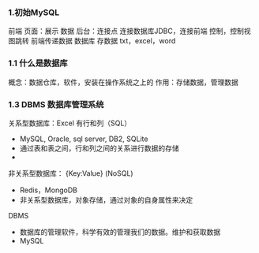 ### 1.初始MySQL
前端 页面：展示 数据
后台：连接点 连接数据库JDBC，连接前端 控制，控制视图跳转 前端传递数据
数据库 存数据 txt，excel，word

### 1.1 什么是数据库
概念：数据仓库，软件，安装在操作系统之上的
作用：存储数据，管理数据

### 1.3 DBMS 数据库管理系统
关系型数据库：Excel 有行和列（SQL）
* MySQL, Oracle, sql server, DB2, SQLite
* 通过表和表之间，行和列之间的关系进行数据的存储
* 
非关系型数据库： {Key:Value} (NoSQL)
* Redis，MongoDB
* 非关系型数据库，对象存储，通过对象的自身属性来决定

DBMS
* 数据库的管理软件，科学有效的管理我们的数据。维护和获取数据
* MySQL
